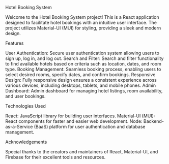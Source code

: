 Hotel Booking System

Welcome to the Hotel Booking System project! This is a React application designed to facilitate hotel bookings with an intuitive user interface. The project utilizes Material-UI (MUI) for styling, providing a sleek and modern design.

Features

User Authentication: Secure user authentication system allowing users to sign up, log in, and log out. 
Search and Filter: Search and filter functionality to find available hotels based on criteria such as location, dates, and room type. 
Booking Management: Seamless booking process, enabling users to select desired rooms, specify dates, and confirm bookings. 
Responsive Design: Fully responsive design ensures a consistent experience across various devices, including desktops, tablets, and mobile phones. 
Admin Dashboard: Admin dashboard for managing hotel listings, room availability, and user bookings.

Technologies Used

React: JavaScript library for building user interfaces. 
Material-UI (MUI): React components for faster and easier web development. 
Node: Backend-as-a-Service (BaaS) platform for user authentication and database management.

Acknowledgements

Special thanks to the creators and maintainers of React, Material-UI, and Firebase for their excellent tools and resources.
